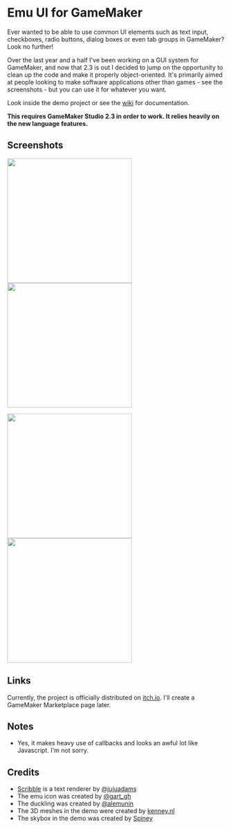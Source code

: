 # Emu UI for GameMaker

Ever wanted to be able to use common UI elements such as text input, checkboxes, radio buttons, dialog boxes or even tab groups in GameMaker? Look no further!

Over the last year and a half I've been working on a GUI system for GameMaker, and now that 2.3 is out I decided to jump on the opportunity to clean up the code and make it properly object-oriented. It's primarily aimed at people looking to make software applications other than games - see the screenshots - but you can use it for whatever you want.

Look inside the demo project or see the [wiki](https://github.com/DragoniteSpam/Emu/wiki) for documentation.

**This requires GameMaker Studio 2.3 in order to work. It relies heavily on the new language features.**

## Screenshots

<a href="https://img.itch.zone/aW1hZ2UvNjcxMzAzLzM2NTk2MjkucG5n/original/Ernro5.png"><img src="https://img.itch.zone/aW1hZ2UvNjcxMzAzLzM2NTk2MjkucG5n/original/Ernro5.png" width="288"></a>
<a href="https://img.itch.zone/aW1hZ2UvNjcxMzAzLzM2NTk2MzAucG5n/original/1USygf.png"><img src="https://img.itch.zone/aW1hZ2UvNjcxMzAzLzM2NTk2MzAucG5n/original/1USygf.png" width="288"></a>

<a href="https://img.itch.zone/aW1hZ2UvNjcxMzAzLzM2NTk2MjgucG5n/original/B6NRS9.png"><img src="https://img.itch.zone/aW1hZ2UvNjcxMzAzLzM2NTk2MjgucG5n/original/B6NRS9.png" width="288"></a>
<a href="https://img.itch.zone/aW1hZ2UvNjcxMzAzLzM2NTk2MzEucG5n/original/Mrb%2FyO.png"><img src="https://img.itch.zone/aW1hZ2UvNjcxMzAzLzM2NTk2MzEucG5n/original/Mrb%2FyO.png" width="288"></a>

## Links

Currently, the project is officially distributed on [itch.io](https://dragonite.itch.io/emu-ui-for-gamemaker). I'll create a GameMaker Marketplace page later.

## Notes

 - Yes, it makes heavy use of callbacks and looks an awful lot like Javascript. I'm not sorry.

## Credits

 - [Scribble](https://github.com/JujuAdams/scribble) is a text renderer by [@jujuadams](https://twitter.com/jujuadams)
 - The emu icon was created by [@gart_gh](https://twitter.com/gart_gh)
 - The duckling was created by [@alemunin](https://twitter.com/alemunin)
 - The 3D meshes in the demo were created by [kenney.nl](https://kenney.nl/assets/nature-kit)
 - The skybox in the demo was created by [Spiney](https://opengameart.org/content/cloudy-skyboxes)